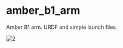 # amber_b1_arm
Amber B1 arm. URDF and simple launch files.

![2](https://user-images.githubusercontent.com/6362413/121819561-07032100-cc8e-11eb-9019-d387f8d9989c.PNG)
